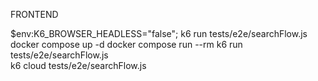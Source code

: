 FRONTEND

 $env:K6_BROWSER_HEADLESS="false"; k6 run tests/e2e/searchFlow.js
 docker compose up -d
 docker compose run --rm k6 run tests/e2e/searchFlow.js        
 k6 cloud tests/e2e/searchFlow.js              